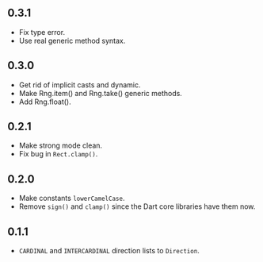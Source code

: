 ## 0.3.1

* Fix type error.
* Use real generic method syntax.

## 0.3.0

* Get rid of implicit casts and dynamic.
* Make Rng.item() and Rng.take() generic methods.
* Add Rng.float().

## 0.2.1

* Make strong mode clean.
* Fix bug in `Rect.clamp()`.

## 0.2.0

* Make constants `lowerCamelCase`.
* Remove `sign()` and `clamp()` since the Dart core libraries have them now.

## 0.1.1

* `CARDINAL` and `INTERCARDINAL` direction lists to `Direction`.
